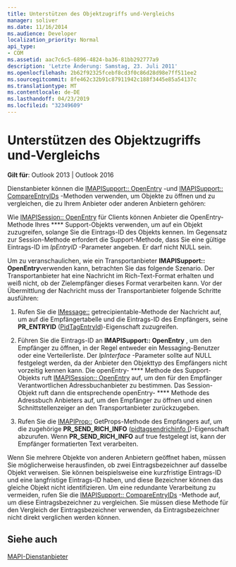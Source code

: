 ```yaml
---
title: Unterstützen des Objektzugriffs und-Vergleichs
manager: soliver
ms.date: 11/16/2014
ms.audience: Developer
localization_priority: Normal
api_type:
- COM
ms.assetid: aac7c6c5-6896-4824-ba36-81bb292777a9
description: 'Letzte Änderung: Samstag, 23. Juli 2011'
ms.openlocfilehash: 2b62f92325fcebf8cd3f0c86d28d98e7ff511ee2
ms.sourcegitcommit: 8fe462c32b91c87911942c188f3445e85a54137c
ms.translationtype: MT
ms.contentlocale: de-DE
ms.lasthandoff: 04/23/2019
ms.locfileid: "32349609"
---
```

# <a name="supporting-object-access-and-comparison"></a>Unterstützen des Objektzugriffs und-Vergleichs

  
  
**Gilt für**: Outlook 2013 | Outlook 2016 
  
Dienstanbieter können die [IMAPISupport:: OpenEntry](imapisupport-openentry.md) -und [IMAPISupport:: CompareEntryIDs](imapisupport-compareentryids.md) -Methoden verwenden, um Objekte zu öffnen und zu vergleichen, die zu Ihrem Anbieter oder anderen Anbietern gehören: 
  
Wie [IMAPISession:: OpenEntry](imapisession-openentry.md) für Clients können Anbieter die OpenEntry-Methode Ihres **** Support-Objekts verwenden, um auf ein Objekt zuzugreifen, solange Sie die Eintrags-ID des Objekts kennen. Im Gegensatz zur Session-Methode erfordert die Support-Methode, dass Sie eine gültige Eintrags-ID im _lpEntryID_ -Parameter angeben. Er darf nicht NULL sein. 
  
Um zu veranschaulichen, wie ein Transportanbieter **IMAPISupport:: OpenEntry**verwenden kann, betrachten Sie das folgende Szenario. Der Transportanbieter hat eine Nachricht im Rich-Text-Format erhalten und weiß nicht, ob der Zielempfänger dieses Format verarbeiten kann. Vor der Übermittlung der Nachricht muss der Transportanbieter folgende Schritte ausführen:
  
1. Rufen Sie die [IMessage::](imessage-getrecipienttable.md) getrecipientable-Methode der Nachricht auf, um auf die Empfängertabelle und die Eintrags-ID des Empfängers, seine **PR_ENTRYID** ([PidTagEntryId](pidtagentryid-canonical-property.md))-Eigenschaft zuzugreifen.
    
2. Führen Sie die Eintrags-ID an **IMAPISupport:: OpenEntry** , um den Empfänger zu öffnen, in der Regel entweder ein Messaging-Benutzer oder eine Verteilerliste. Der _lpInterface_ -Parameter sollte auf NULL festgelegt werden, da der Anbieter den Objekttyp des Empfängers nicht vorzeitig kennen kann. Die openEntry- **** Methode des Support-Objekts ruft [IMAPISession:: OpenEntry](imapisession-openentry.md) auf, um den für den Empfänger Verantwortlichen Adressbuchanbieter zu bestimmen. Das Session-Objekt ruft dann die entsprechende openEntry- **** Methode des Adressbuch Anbieters auf, um den Empfänger zu öffnen und einen Schnittstellenzeiger an den Transportanbieter zurückzugeben. 
    
3. Rufen Sie die [IMAPIProp::](imapiprop-getprops.md) GetProps-Methode des Empfängers auf, um die zugehörige **PR_SEND_RICH_INFO** ([pidtagsendrichinfo (](pidtagsendrichinfo-canonical-property.md))-Eigenschaft abzurufen. Wenn **PR_SEND_RICH_INFO** auf true festgelegt ist, kann der Empfänger formatierten Text verarbeiten. 
    
Wenn Sie mehrere Objekte von anderen Anbietern geöffnet haben, müssen Sie möglicherweise herausfinden, ob zwei Eintragsbezeichner auf dasselbe Objekt verweisen. Sie können beispielsweise eine kurzfristige Eintrags-ID und eine langfristige Eintrags-ID haben, und diese Bezeichner können das gleiche Objekt nicht identifizieren. Um eine redundante Verarbeitung zu vermeiden, rufen Sie die [IMAPISupport:: CompareEntryIDs](imapisupport-compareentryids.md) -Methode auf, um diese Eintragsbezeichner zu vergleichen. Sie müssen diese Methode für den Vergleich der Eintragsbezeichner verwenden, da Eintragsbezeichner nicht direkt verglichen werden können. 
  
## <a name="see-also"></a>Siehe auch



[MAPI-Dienstanbieter](mapi-service-providers.md)

